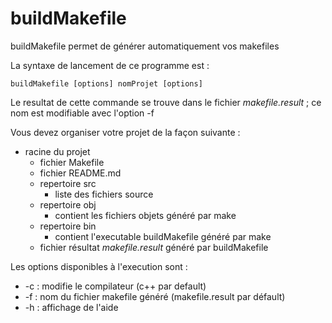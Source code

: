 # buildMakefile

buildMakefile permet de générer automatiquement vos makefiles

La syntaxe de lancement de ce programme est :

	buildMakefile [options] nomProjet [options]



Le resultat de cette commande se trouve dans le fichier *makefile.result* ; ce nom est modifiable avec l'option -f

Vous devez organiser votre projet de la façon suivante :
* racine du projet
    - fichier Makefile
    - fichier README.md
    - repertoire src
    	- liste des fichiers source
    - repertoire obj
    	- contient les fichiers objets généré par make
    - repertoire bin
    	- contient l'executable buildMakefile généré par make
    - fichier résultat *makefile.result* généré par buildMakefile
   
Les options disponibles à l'execution sont :
* -c : modifie le compilateur (c++ par default)
* -f : nom du fichier makefile généré (makefile.result par défault)
* -h : affichage de l'aide 